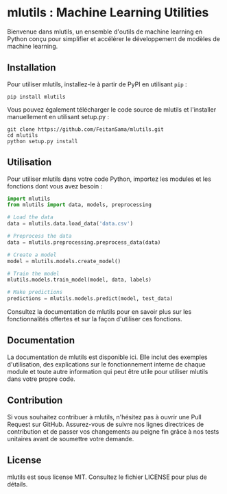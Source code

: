# mlutils : Machine Learning Utilities

Bienvenue dans mlutils, un ensemble d'outils de machine learning en Python conçu pour simplifier et accélérer le développement de modèles de machine learning.

## Installation

Pour utiliser mlutils, installez-le à partir de PyPI en utilisant `pip` :

```
pip install mlutils
```

Vous pouvez également télécharger le code source de mlutils et l'installer manuellement en utilisant setup.py :

```
git clone https://github.com/FeitanSama/mlutils.git
cd mlutils
python setup.py install
```

## Utilisation

Pour utiliser mlutils dans votre code Python, importez les modules et les fonctions dont vous avez besoin :

```python
import mlutils
from mlutils import data, models, preprocessing

# Load the data
data = mlutils.data.load_data('data.csv')

# Preprocess the data
data = mlutils.preprocessing.preprocess_data(data)

# Create a model
model = mlutils.models.create_model()

# Train the model
mlutils.models.train_model(model, data, labels)

# Make predictions
predictions = mlutils.models.predict(model, test_data)
```

Consultez la documentation de mlutils pour en savoir plus sur les fonctionnalités offertes et sur la façon d'utiliser ces fonctions.

## Documentation
La documentation de mlutils est disponible ici. Elle inclut des exemples d'utilisation, des explications sur le fonctionnement interne de chaque module et toute autre information qui peut être utile pour utiliser mlutils dans votre propre code.

## Contribution
Si vous souhaitez contribuer à mlutils, n'hésitez pas à ouvrir une Pull Request sur GitHub. Assurez-vous de suivre nos lignes directrices de contribution et de passer vos changements au peigne fin grâce à nos tests unitaires avant de soumettre votre demande.

## License
mlutils est sous license MIT. Consultez le fichier LICENSE pour plus de détails.